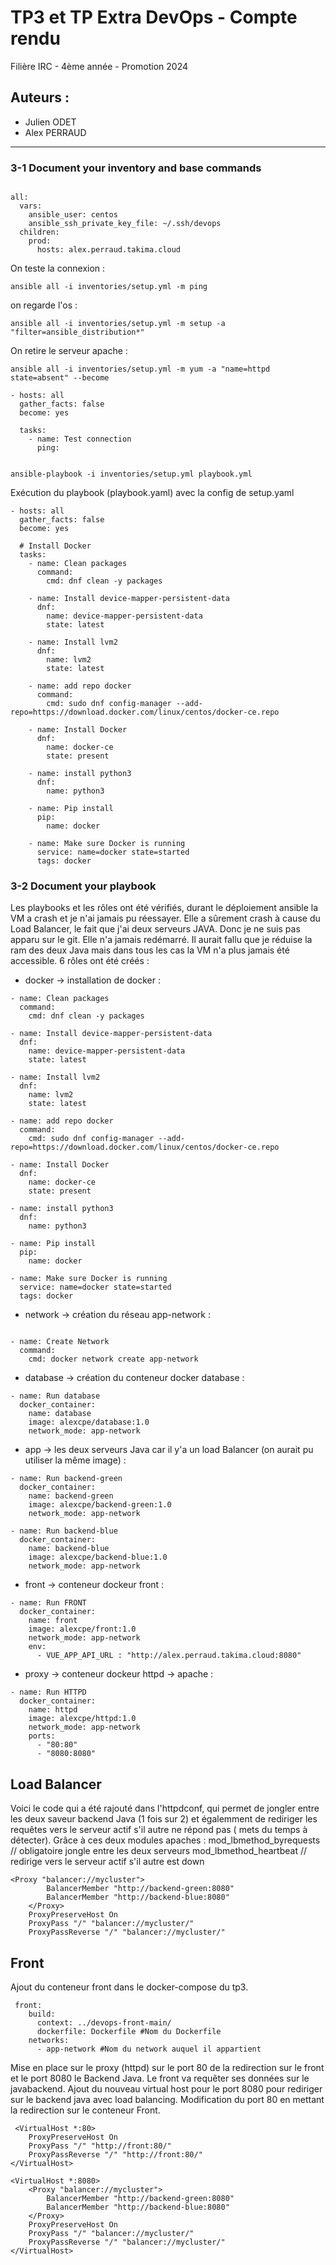 # **TP3 et TP Extra DevOps - Compte rendu**

Filière IRC - 4ème année - Promotion 2024

## Auteurs :
- Julien ODET
- Alex PERRAUD

---
### 3-1 Document your inventory and base commands


```code

all:
  vars:
    ansible_user: centos
    ansible_ssh_private_key_file: ~/.ssh/devops
  children:
    prod:
      hosts: alex.perraud.takima.cloud
```
On teste la connexion :
```code
ansible all -i inventories/setup.yml -m ping
```
on regarde l'os :
```code
ansible all -i inventories/setup.yml -m setup -a "filter=ansible_distribution*"

```
On retire le serveur apache :
```code
ansible all -i inventories/setup.yml -m yum -a "name=httpd state=absent" --become
```

```code
- hosts: all
  gather_facts: false
  become: yes

  tasks:
    - name: Test connection
      ping:
```
```code

ansible-playbook -i inventories/setup.yml playbook.yml
```
Exécution du playbook (playbook.yaml) avec la config de setup.yaml

```code
- hosts: all
  gather_facts: false
  become: yes

  # Install Docker
  tasks:
    - name: Clean packages
      command:
        cmd: dnf clean -y packages

    - name: Install device-mapper-persistent-data
      dnf:
        name: device-mapper-persistent-data
        state: latest

    - name: Install lvm2
      dnf:
        name: lvm2
        state: latest

    - name: add repo docker
      command:
        cmd: sudo dnf config-manager --add-repo=https://download.docker.com/linux/centos/docker-ce.repo

    - name: Install Docker
      dnf:
        name: docker-ce
        state: present

    - name: install python3
      dnf:
        name: python3

    - name: Pip install
      pip:
        name: docker

    - name: Make sure Docker is running
      service: name=docker state=started
      tags: docker
```

### 3-2 Document your playbook


Les playbooks et les rôles ont été vérifiés, durant le déploiement ansible la VM a crash et je n'ai jamais pu réessayer.
Elle a sûrement crash à cause du Load Balancer, le fait que j'ai deux serveurs JAVA.
Donc je ne suis pas apparu sur le git. Elle n'a jamais redémarré.
Il aurait fallu que je réduise la ram des deux Java mais dans tous les cas la VM n'a plus jamais été accessible.
6 rôles ont été créés :

- docker -> installation de docker :
```code
- name: Clean packages
  command:
    cmd: dnf clean -y packages

- name: Install device-mapper-persistent-data
  dnf:
    name: device-mapper-persistent-data
    state: latest

- name: Install lvm2
  dnf:
    name: lvm2
    state: latest

- name: add repo docker
  command:
    cmd: sudo dnf config-manager --add-repo=https://download.docker.com/linux/centos/docker-ce.repo

- name: Install Docker
  dnf:
    name: docker-ce
    state: present

- name: install python3
  dnf:
    name: python3

- name: Pip install
  pip:
    name: docker

- name: Make sure Docker is running
  service: name=docker state=started
  tags: docker

```

- network -> création du réseau app-network :
```code

- name: Create Network
  command:
    cmd: docker network create app-network
```
- database -> création du conteneur docker database :
```code
- name: Run database
  docker_container:
    name: database
    image: alexcpe/database:1.0
    network_mode: app-network
```
- app -> les deux serveurs Java car il y'a un load Balancer (on aurait pu utiliser la même image) :
```code
- name: Run backend-green
  docker_container:
    name: backend-green
    image: alexcpe/backend-green:1.0
    network_mode: app-network

- name: Run backend-blue
  docker_container:
    name: backend-blue
    image: alexcpe/backend-blue:1.0
    network_mode: app-network
```
- front ->  conteneur dockeur front :
```code
- name: Run FRONT
  docker_container:
    name: front
    image: alexcpe/front:1.0
    network_mode: app-network
    env:
      - VUE_APP_API_URL : "http://alex.perraud.takima.cloud:8080"
```
- proxy -> conteneur dockeur httpd -> apache :
```code
- name: Run HTTPD
  docker_container:
    name: httpd
    image: alexcpe/httpd:1.0
    network_mode: app-network
    ports:
      - "80:80"
      - "8080:8080"

```

## Load Balancer
Voici le code qui a été rajouté  dans l'httpdconf, qui permet de jongler entre les deux saveur backend Java (1 fois sur 2) et égalemment de rediriger les requêtes vers le serveur actif s'il autre ne répond pas ( mets du temps à détecter).
Grâce à ces deux modules apaches :
mod_lbmethod_byrequests // obligatoire jongle entre les deux serveurs
mod_lbmethod_heartbeat // redirige vers le serveur actif s'il autre est down
```code
<Proxy "balancer://mycluster">
		BalancerMember "http://backend-green:8080"
		BalancerMember "http://backend-blue:8080"
	</Proxy>
	ProxyPreserveHost On
	ProxyPass "/" "balancer://mycluster/"
	ProxyPassReverse "/" "balancer://mycluster/"
```
## Front
Ajout du conteneur front dans le docker-compose du tp3.
```code
 front:
    build:
      context: ../devops-front-main/
      dockerfile: Dockerfile #Nom du Dockerfile
    networks:
      - app-network #Nom du network auquel il appartient
```
Mise en place sur le proxy (httpd) sur le port 80 de la redirection sur le front et le port 8080 le Backend Java.
Le front va requêter ses données sur le javabackend.
Ajout du nouveau virtual host pour le port 8080 pour rediriger sur le backend java avec load balancing.
Modification du port 80 en mettant la redirection sur le conteneur Front.
```code
 <VirtualHost *:80>
	ProxyPreserveHost On
	ProxyPass "/" "http://front:80/"
	ProxyPassReverse "/" "http://front:80/"
</VirtualHost>

<VirtualHost *:8080>
	<Proxy "balancer://mycluster">
		BalancerMember "http://backend-green:8080"
		BalancerMember "http://backend-blue:8080"
	</Proxy>
	ProxyPreserveHost On
	ProxyPass "/" "balancer://mycluster/"
	ProxyPassReverse "/" "balancer://mycluster/"
</VirtualHost>

```
